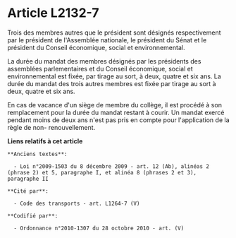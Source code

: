 # Article L2132-7

Trois des membres autres que le président sont désignés respectivement par le président de l'Assemblée nationale, le
président du Sénat et le président du Conseil économique, social et environnemental.

La durée du mandat des membres désignés par les présidents des assemblées parlementaires et du Conseil économique, social et
environnemental est fixée, par tirage au sort, à deux, quatre et six ans. La durée du mandat des trois autres membres est
fixée par tirage au sort à deux, quatre et six ans.

En cas de vacance d'un siège de membre du collège, il est procédé à son remplacement pour la durée du mandat restant à
courir. Un mandat exercé pendant moins de deux ans n'est pas pris en compte pour l'application de la règle de non-
renouvellement.

**Liens relatifs à cet article**

	**Anciens textes**:

	  - Loi n°2009-1503 du 8 décembre 2009 - art. 12 (Ab), alinéas 2 (phrase 2) et 5, paragraphe I, et alinéa 8 (phrases 2 et 3), paragraphe II

	**Cité par**:

	  - Code des transports - art. L1264-7 (V)

	**Codifié par**:

	  - Ordonnance n°2010-1307 du 28 octobre 2010 - art. (V)
